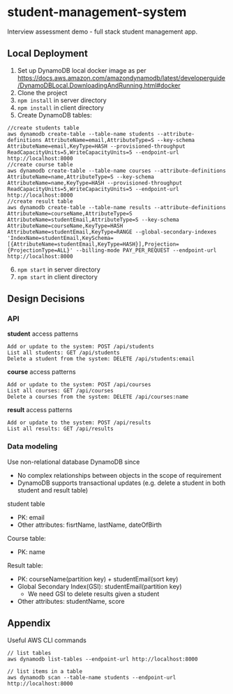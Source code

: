 # student-management-system

Interview assessment demo - full stack student management app.

## Local Deployment

1. Set up DynamoDB local docker image as per https://docs.aws.amazon.com/amazondynamodb/latest/developerguide/DynamoDBLocal.DownloadingAndRunning.html#docker
2. Clone the project
3. `npm install` in server directory
4. `npm install` in client directory
5. Create DynamoDB tables:

```
//create students table
aws dynamodb create-table --table-name students --attribute-definitions AttributeName=email,AttributeType=S --key-schema AttributeName=email,KeyType=HASH --provisioned-throughput ReadCapacityUnits=5,WriteCapacityUnits=5 --endpoint-url http://localhost:8000
//create course table
aws dynamodb create-table --table-name courses --attribute-definitions AttributeName=name,AttributeType=S --key-schema AttributeName=name,KeyType=HASH --provisioned-throughput ReadCapacityUnits=5,WriteCapacityUnits=5 --endpoint-url http://localhost:8000
//create result table
aws dynamodb create-table --table-name results --attribute-definitions AttributeName=courseName,AttributeType=S AttributeName=studentEmail,AttributeType=S --key-schema AttributeName=courseName,KeyType=HASH AttributeName=studentEmail,KeyType=RANGE --global-secondary-indexes 'IndexName=studentEmail,KeySchema=[{AttributeName=studentEmail,KeyType=HASH}],Projection={ProjectionType=ALL}' --billing-mode PAY_PER_REQUEST --endpoint-url http://localhost:8000
```

6. `npm start` in server directory
7. `npm start` in client directory

## Design Decisions

### API

**student** access patterns

```
Add or update to the system: POST /api/students
List all students: GET /api/students
Delete a student from the system: DELETE /api/students:email
```

**course** access patterns

```
Add or update to the system: POST /api/courses
List all courses: GET /api/courses
Delete a courses from the system: DELETE /api/courses:name
```

**result** access patterns

```
Add or update to the system: POST /api/results
List all results: GET /api/results
```

### Data modeling

Use non-relational database DynamoDB since

- No complex relationships between objects in the scope of requirement
- DynamoDB supports transactional updates (e.g. delete a student in both student and result table)

student table

- PK: email
- Other attributes: fisrtName, lastName, dateOfBirth

Course table:

- PK: name

Result table:

- PK: courseName(partition key) + studentEmail(sort key)
- Global Secondary Index(GSI): studentEmail(partition key)
  - We need GSI to delete results given a student
- Other attributes: studentName, score

## Appendix

Useful AWS CLI commands

```
// list tables
aws dynamodb list-tables --endpoint-url http://localhost:8000

// list items in a table
aws dynamodb scan --table-name students --endpoint-url http://localhost:8000
```
